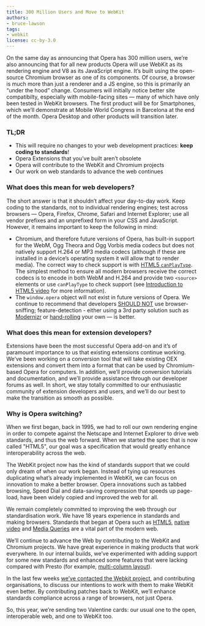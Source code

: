 ```yaml
---
title: 300 Million Users and Move to WebKit
authors:
- bruce-lawson
tags:
- webkit
license: cc-by-3.0
---
```


On the same day as announcing that Opera has 300 million users, we’re also announcing that for all new products Opera will use WebKit as its rendering engine and V8 as its JavaScript engine. It’s built using the open-source Chromium browser as one of its components. Of course, a browser is much more than just a renderer and a JS engine, so this is primarily an “under the hood” change. Consumers will initially notice better site compatibilty, especially with mobile-facing sites — many of which have only been tested in WebKit browsers. The first product will be for Smartphones, which we’ll demonstrate at Mobile World Congress in Barcelona at the end of the month. Opera Desktop and other products will transition later.

### TL;DR

* This will require no changes to your web development practices: **keep coding to standards**!
* Opera Extensions that you’ve built aren’t obsolete
* Opera will contribute to the WebKit and Chromium projects
* Our work on web standards to advance the web continues

### What does this mean for web developers?

The short answer is that it shouldn’t affect your day-to-day work. Keep coding to the standards, not to individual rendering engines; test across browsers — Opera, Firefox, Chrome, Safari and Internet Explorer; use all vendor prefixes and an unprefixed form in your CSS and JavaScript. However, it remains important to keep the following in mind:

* Chromium, and therefore future versions of Opera, has built-in support for the WebM, Ogg Theora and Ogg Vorbis media codecs but does not natively support H.264 or MP3 media codecs (although if these are installed in a device’s operating system it will allow that to render media). The correct way to check support is with [HTML5 `canPlayType`](https://html.spec.whatwg.org/multipage/the-video-element.html#dom-navigator-canplaytype). The simplest method to ensure all modern browsers receive the correct codecs is to encode in both WebM and H.264 and provide two `<source>` elements or use `canPlayType` to check support (see [Introduction to HTML5 video](https://dev.opera.com/articles/view/introduction-html5-video/) for more information).
* The `window.opera` object will not exist in future versions of Opera. We continue to recommend that developers [SHOULD NOT](http://www.ietf.org/rfc/rfc2119.txt) use browser-sniffing; feature-detection - either using a 3rd party solution such as [Modernizr](http://modernizr.com/) or [hand-rolling](http://diveintohtml5.info/everything.html) your own — is better.

### What does this mean for extension developers?

Extensions have been the most successful Opera add-on and it’s of paramount importance to us that existing extensions continue working. We’ve been working on a conversion tool that will take existing OEX extensions and convert them into a format that can be used by Chromium-based Opera for computers. In addition, we’ll provide conversion tutorials and documentation, and we’ll provide assistance through our developer forums as well. In short, we stay totally committed to our enthusiastic community of extension developers and users, and we’ll do our best to make the transition as smooth as possible.

### Why is Opera switching?

When we first began, back in 1995, we had to roll our own rendering engine in order to compete against the Netscape and Internet Explorer to drive web standards, and thus the web forward. When we started the spec that is now called "HTML5", our goal was a specification that would greatly enhance interoperability across the web.

The WebKit project now has the kind of standards support that we could only dream of when our work began. Instead of tying up resources duplicating what’s already implemented in WebKit, we can focus on innovation to make a better browser. Opera innovations such as tabbed browsing, Speed Dial and data-saving compression that speeds up page-load, have been widely copied and improved the web for all.

We remain completely committed to improving the web through our standardisation work.  We have 18 years experience in standards and making browsers. Standards that began at Opera such as [HTML5](https://html.spec.whatwg.org/multipage/introduction.html#history-1), [native video](http://lists.whatwg.org/pipermail/whatwg-whatwg.org/2007-February/009702.html) and [Media Queries](http://www.w3.org/People/howcome/p/cascade.html) are a vital part of the modern web.

We’ll continue to advance the Web by contributing to the WebKit and Chromium projects. We have great experience in making products that work everywhere. In our internal builds, we’ve experimented with adding support for some new standards and enhanced some features that were lacking compared with Presto (for example, [multi-column layout](https://bugs.webkit.org/show_bug.cgi?id=15553)).

In the last few weeks [we’ve contacted the Webkit project](https://lists.webkit.org/pipermail/webkit-dev/2013-February/023820.html), and contributing organisations, to discuss our intentions to work with them to make WebKit even better. By contributing patches back to WebKit, we’ll enhance standards compliance across a range of browsers, not just Opera.

So, this year, we’re sending two Valentine cards: our usual one to the open, interoperable web, and one to WebKit too.
